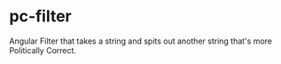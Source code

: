 # pc-filter
Angular Filter that takes a string and spits out another string that's more Politically Correct. 

